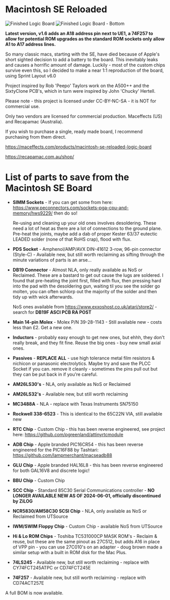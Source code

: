 # Macintosh SE Reloaded

![Finished Logic Board](/macseboard-final-rev15-release.jpg)
![Finished Logic Board - Bottom](/macseboard-final-rev15-release-rear.jpg)

**Latest version, v1.6 adds an A18 address pin next to UE1, a 74F257 to allow for potential ROM upgrades as the standard ROM sockets only allow A1 to A17 address lines.**

So many classic macs, starting with the SE, have died because of Apple's short sighted decision to add a battery to the board. This inevitably leaks and causes a horrific amount of damage. Luckily - most of the custom chips survive even this, so I decided to make a near 1:1 reproduction of the board, using Sprint Layout v6.0

Project inspired by Rob 'Peepo' Taylors work on the A500++ and the SixtyClone PCB's, which in turn were inspired by John 'Chucky' Hertell. 

Please note - this project is licensed under CC-BY-NC-SA - it is NOT for commercial use.

Only two vendors are licensed for commercial production. Maceffects (US) and Recapamac (Australia). 

If you wish to purchase a single, ready made board, I recommend purchasing from them direct. 

https://maceffects.com/products/macintosh-se-reloaded-logic-board

https://recapamac.com.au/shop/

# List of parts to save from the Macintosh SE Board

* **SIMM Sockets** - If you can get some from here: https://www.peconnectors.com/sockets-pga-cpu-and-memory/hws9229/ then do so! 
 
  Re-using and cleaning up your old ones involves desoldering. These need a lot of heat as there are a lot of connections to the ground plane. Pre-heat the joints, maybe add a dab of proper Kester 63/37 eutectic LEADED solder (none of that RoHS crap), flood with flux. 
* **PDS Socket** - Amphenol/AMP/AVX DIN-41612 3-row, 96-pin connector (Style-C) - Available new, but still worth reclaiming as sifting through the minute variations of parts is an arse...
* **DB19 Connector** - Almost NLA, only really available as NoS or Reclaimed. These are a bastard to get out cause the lugs are soldered. I found that pre-heating the joint first, filled with flux, then pressing hard into the pad with the desoldering gun, waiting til you see the solder go molten, you can often schlorp out the majority of the solder and then tidy up with wick afterwards. 
 
  NoS ones available from https://www.exxoshost.co.uk/atari/store2/ - search for **DB19F ASCI PCB RA POST**
* **Main 14-pin Molex** - Molex P/N 39-28-1143 - Still available new - costs less than £2. Get a new one. 
* **Inductors** - probably easy enough to get new ones, but ehhh, they don't really break, and they fit fine. Reuse the big ones - buy new small axial ones.  
* **Passives** - **REPLACE ALL** - use high tolerance metal film resistors & nichicon or panasonic electrolytics. Maybe try and save the PLCC Socket if you can. remove it cleanly - sometimes the pins pull out but they can be put back in if you're careful. 
* **AM26LS30's** - NLA, only available as NoS or Reclaimed
* **AM26LS32's** - Available new, but still worth reclaiming
* **MC3488A** - NLA - replace with Texas Instruments SN75150
* **Rockwell 338-6523** - This is identical to the 65C22N VIA, still available new
* **RTC Chip** - Custom Chip - this has been reverse engineered, see project here: https://github.com/pgreenland/attinyrtcmodule
* **ADB Chip** - Apple branded PIC16CR54 - this has been reverse engineered for the PIC16F88 by Tashtari: https://github.com/lampmerchant/macseadb88
* **GLU Chip** - Apple branded HAL16L8 - this has been reverse engineered for both GAL16V8 and discrete logic!
* **BBU Chip** - Custom Chip
* **SCC Chip** - Standard 85C30 Serial Communications controller - **NO LONGER AVAILABLE NEW AS OF 2024-06-01, officially discontinued by ZiLOG**
* **NCR5830/AM58C30 SCSI Chip** - NLA, only available as NoS or Reclaimed from UTSource
* **IWM/SWIM Floppy Chip** - Custom Chip - available NoS from UTSource
* **Hi & Lo ROM Chips** - Toshiba TC531000CP MASK ROM's - Reclaim & reuse, but these are the same pinout as 27C512, but adds A16 in place of VPP pin - you can use 27C010's on an adapter - doug brown made a similar setup with a built in ROM disk for the Mac Plus. 
* **74LS245** - Available new, but still worth reclaiming - replace with CY74FCT245ATPC or CD74FCT245E
* **74F257** - Available new, but still worth reclaiming - replace with CD74ACT257E

A full BOM is now available. 
